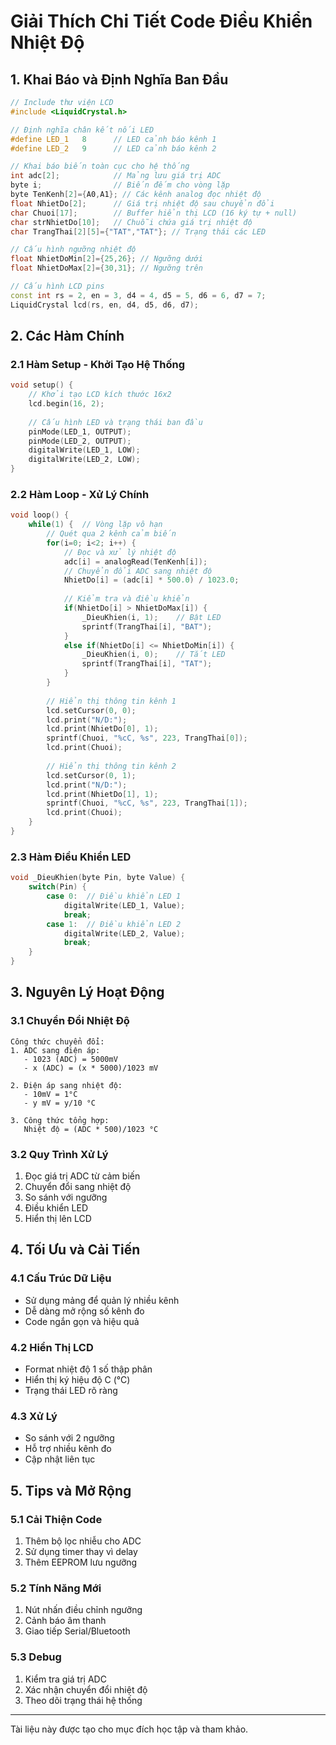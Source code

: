 # Giải Thích Chi Tiết Code Điều Khiển Nhiệt Độ

## 1. Khai Báo và Định Nghĩa Ban Đầu

```cpp
// Include thư viện LCD
#include <LiquidCrystal.h>

// Định nghĩa chân kết nối LED
#define LED_1   8      // LED cảnh báo kênh 1
#define LED_2   9      // LED cảnh báo kênh 2

// Khai báo biến toàn cục cho hệ thống
int adc[2];            // Mảng lưu giá trị ADC
byte i;                // Biến đếm cho vòng lặp
byte TenKenh[2]={A0,A1}; // Các kênh analog đọc nhiệt độ
float NhietDo[2];      // Giá trị nhiệt độ sau chuyển đổi
char Chuoi[17];        // Buffer hiển thị LCD (16 ký tự + null)
char strNhietDo[10];   // Chuỗi chứa giá trị nhiệt độ
char TrangThai[2][5]={"TAT","TAT"}; // Trạng thái các LED

// Cấu hình ngưỡng nhiệt độ
float NhietDoMin[2]={25,26}; // Ngưỡng dưới
float NhietDoMax[2]={30,31}; // Ngưỡng trên

// Cấu hình LCD pins
const int rs = 2, en = 3, d4 = 4, d5 = 5, d6 = 6, d7 = 7;
LiquidCrystal lcd(rs, en, d4, d5, d6, d7);
```

## 2. Các Hàm Chính

### 2.1 Hàm Setup - Khởi Tạo Hệ Thống
```cpp
void setup() {
    // Khởi tạo LCD kích thước 16x2
    lcd.begin(16, 2);
    
    // Cấu hình LED và trạng thái ban đầu
    pinMode(LED_1, OUTPUT);
    pinMode(LED_2, OUTPUT);
    digitalWrite(LED_1, LOW);
    digitalWrite(LED_2, LOW);
}
```

### 2.2 Hàm Loop - Xử Lý Chính
```cpp
void loop() {
    while(1) {  // Vòng lặp vô hạn
        // Quét qua 2 kênh cảm biến
        for(i=0; i<2; i++) {
            // Đọc và xử lý nhiệt độ
            adc[i] = analogRead(TenKenh[i]);
            // Chuyển đổi ADC sang nhiệt độ
            NhietDo[i] = (adc[i] * 500.0) / 1023.0;
            
            // Kiểm tra và điều khiển
            if(NhietDo[i] > NhietDoMax[i]) {
                _DieuKhien(i, 1);    // Bật LED
                sprintf(TrangThai[i], "BAT");
            }
            else if(NhietDo[i] <= NhietDoMin[i]) {
                _DieuKhien(i, 0);    // Tắt LED
                sprintf(TrangThai[i], "TAT");
            }
        }
        
        // Hiển thị thông tin kênh 1
        lcd.setCursor(0, 0);
        lcd.print("N/D:");
        lcd.print(NhietDo[0], 1);
        sprintf(Chuoi, "%cC, %s", 223, TrangThai[0]); 
        lcd.print(Chuoi);
        
        // Hiển thị thông tin kênh 2
        lcd.setCursor(0, 1);
        lcd.print("N/D:");
        lcd.print(NhietDo[1], 1);
        sprintf(Chuoi, "%cC, %s", 223, TrangThai[1]); 
        lcd.print(Chuoi);
    }
}
```

### 2.3 Hàm Điều Khiển LED
```cpp
void _DieuKhien(byte Pin, byte Value) {
    switch(Pin) {
        case 0:  // Điều khiển LED 1
            digitalWrite(LED_1, Value);
            break;
        case 1:  // Điều khiển LED 2
            digitalWrite(LED_2, Value);
            break;
    }
}
```

## 3. Nguyên Lý Hoạt Động

### 3.1 Chuyển Đổi Nhiệt Độ
```
Công thức chuyển đổi:
1. ADC sang điện áp:
   - 1023 (ADC) = 5000mV
   - x (ADC) = (x * 5000)/1023 mV

2. Điện áp sang nhiệt độ:
   - 10mV = 1°C
   - y mV = y/10 °C

3. Công thức tổng hợp:
   Nhiệt độ = (ADC * 500)/1023 °C
```

### 3.2 Quy Trình Xử Lý
1. Đọc giá trị ADC từ cảm biến
2. Chuyển đổi sang nhiệt độ
3. So sánh với ngưỡng
4. Điều khiển LED
5. Hiển thị lên LCD

## 4. Tối Ưu và Cải Tiến

### 4.1 Cấu Trúc Dữ Liệu
- Sử dụng mảng để quản lý nhiều kênh
- Dễ dàng mở rộng số kênh đo
- Code ngắn gọn và hiệu quả

### 4.2 Hiển Thị LCD
- Format nhiệt độ 1 số thập phân
- Hiển thị ký hiệu độ C (°C)
- Trạng thái LED rõ ràng

### 4.3 Xử Lý
- So sánh với 2 ngưỡng
- Hỗ trợ nhiều kênh đo
- Cập nhật liên tục

## 5. Tips và Mở Rộng

### 5.1 Cải Thiện Code
1. Thêm bộ lọc nhiễu cho ADC
2. Sử dụng timer thay vì delay
3. Thêm EEPROM lưu ngưỡng

### 5.2 Tính Năng Mới
1. Nút nhấn điều chỉnh ngưỡng
2. Cảnh báo âm thanh
3. Giao tiếp Serial/Bluetooth

### 5.3 Debug
1. Kiểm tra giá trị ADC
2. Xác nhận chuyển đổi nhiệt độ
3. Theo dõi trạng thái hệ thống

---
Tài liệu này được tạo cho mục đích học tập và tham khảo.